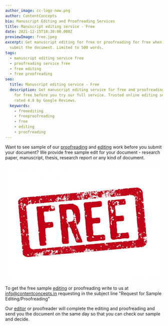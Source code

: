 ```yaml
---
author_image: cc-logo-new.png
author: ContentConcepts
bio: Manuscript Editing and Proofreading Services
title: Manuscript editing service - Free
date: 2021-12-15T18:30:00.000Z
previewImage: free.jpeg
excerpt: Get manuscript editing for free or proofreading for free when you first
  submit the document. Limited to 500 words.
tags:
  - manuscript editing service free
  - proofreading service free
  - free editing
  - free proofreading
seo:
  title: Manuscript editing service - Free
  description: Get manuscript editing service for free and proofreading service
    for free before you try our full service. Trusted online editing service,
    rated 4.8 by Google Reviews.
  keywords:
    - freeediting
    - freeproofreading
    - free
    - editing
    - proofreading
---
```

Want to see sample of our [proofreading](https://contentconcepts.in/services/academic_editing/proofreading_service) and [editing](https://contentconcepts.in/services/academic_editing) work before you submit your document? We provide free sample edit for your document - research paper, manuscript, thesis, research report or any kind of document. 

![](free.jpeg)

To get the free sample [editing](https://contentconcepts.in/services/academic_editing/english_editing) or proofreading write to us at info@contentconcepts.in requesting in the subject line "Request for Sample Editing/Proofreading"

Our [editor](https://contentconcepts.in/about/) or proofreader will complete the editing and proofreading and send you the document on the same day so that you can check our sample and decide.